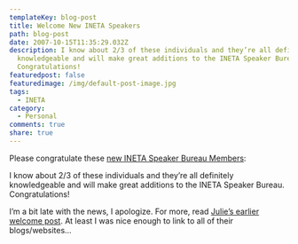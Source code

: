 ```yaml
---
templateKey: blog-post
title: Welcome New INETA Speakers
path: blog-post
date: 2007-10-15T11:35:29.032Z
description: I know about 2/3 of these individuals and they’re all definitely
  knowledgeable and will make great additions to the INETA Speaker Bureau.
  Congratulations!
featuredpost: false
featuredimage: /img/default-post-image.jpg
tags:
  - INETA
category:
  - Personal
comments: true
share: true
---
```


Please congratulate these [new INETA Speaker Bureau Members](http://www.ineta.org/DesktopDefault.aspx?tabindex=0&tabid=32&NewsID=1):

I know about 2/3 of these individuals and they’re all definitely knowledgeable and will make great additions to the INETA Speaker Bureau. Congratulations!

I’m a bit late with the news, I apologize. For more, read [Julie’s earlier welcome post](http://www.thedatafarm.com/blog/2007/09/13/15NewINETANORAMSpeakers.aspx). At least I was nice enough to link to all of their blogs/websites…
